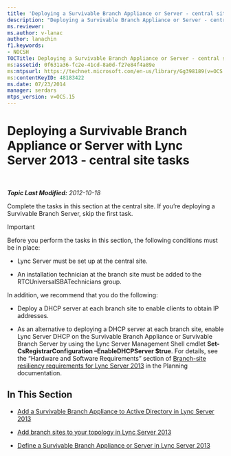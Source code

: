 ```yaml
---
title: 'Deploying a Survivable Branch Appliance or Server - central site tasks'
description: "Deploying a Survivable Branch Appliance or Server - central site tasks."
ms.reviewer: 
ms.author: v-lanac
author: lanachin
f1.keywords:
- NOCSH
TOCTitle: Deploying a Survivable Branch Appliance or Server - central site tasks
ms:assetid: 0f631a36-fc2e-41cd-8a0d-f27e84f4a89e
ms:mtpsurl: https://technet.microsoft.com/en-us/library/Gg398189(v=OCS.15)
ms:contentKeyID: 48183422
ms.date: 07/23/2014
manager: serdars
mtps_version: v=OCS.15
---
```


# Deploying a Survivable Branch Appliance or Server with Lync Server 2013 - central site tasks

<div data-xmlns="http://www.w3.org/1999/xhtml">

<div class="topic" data-xmlns="http://www.w3.org/1999/xhtml" data-msxsl="urn:schemas-microsoft-com:xslt" data-cs="https://msdn.microsoft.com/">

<div data-asp="https://msdn2.microsoft.com/asp">



</div>

<div id="mainSection">

<div id="mainBody">

<span> </span>

_**Topic Last Modified:** 2012-10-18_

Complete the tasks in this section at the central site. If you’re deploying a Survivable Branch Server, skip the first task.

<div>


> [!IMPORTANT]
> Before you perform the tasks in this section, the following conditions must be in place: 
> <UL>
> <LI>
> <P>Lync Server must be set up at the central site.</P>
> <LI>
> <P>An installation technician at the branch site must be added to the RTCUniversalSBATechnicians group.</P></LI></UL>In addition, we recommend that you do the following: 
> <UL>
> <LI>
> <P>Deploy a DHCP server at each branch site to enable clients to obtain IP addresses.</P>
> <LI>
> <P>As an alternative to deploying a DHCP server at each branch site, enable Lync Server DHCP on the Survivable Branch Appliance or Survivable Branch Server by using the Lync Server Management Shell cmdlet <STRONG>Set-CsRegistrarConfiguration –EnableDHCPServer $true</STRONG>. For details, see the “Hardware and Software Requirements” section of <A href="lync-server-2013-branch-site-resiliency-requirements.md">Branch-site resiliency requirements for Lync Server 2013</A> in the Planning documentation.</P></LI></UL>



</div>

<div>

## In This Section

  - [Add a Survivable Branch Appliance to Active Directory in Lync Server 2013](lync-server-2013-add-a-survivable-branch-appliance-to-active-directory.md)

  - [Add branch sites to your topology in Lync Server 2013](lync-server-2013-add-branch-sites-to-your-topology.md)

  - [Define a Survivable Branch Appliance or Server in Lync Server 2013](lync-server-2013-define-a-survivable-branch-appliance-or-server.md)

</div>

</div>

<span> </span>

</div>

</div>

</div>

